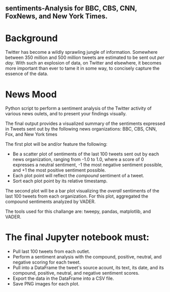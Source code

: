 ## sentiments-Analysis for BBC, CBS, CNN, FoxNews, and New York Times. 

# Background  

Twitter has become a wildly sprawling jungle of information. Somewhere between 350 million and 500 million tweets are estimated to be sent out _per day_. With such an explosion of data, on Twitter and elsewhere, it becomes more important than ever to tame it in some way, to concisely capture the essence of the data.


# News Mood

Python script to perform a sentiment analysis of the Twitter activity of various news oulets, and to present your findings visually.

The final output provides a visualized summary of the sentiments expressed in Tweets sent out by the following news organizations: BBC, CBS, CNN, Fox, and New York times


The first plot will be and/or feature the following:

* Be a scatter plot of sentiments of the last 100 tweets sent out by each news organization, ranging from -1.0 to 1.0, where a score of 0 expresses a neutral sentiment, -1 the most negative sentiment possible, and +1 the most positive sentiment possible.
* Each plot point will reflect the _compound_ sentiment of a tweet.
* Sort each plot point by its relative timestamp.

The second plot will be a bar plot visualizing the _overall_ sentiments of the last 100 tweets from each organization. For this plot, aggregated the compound sentiments analyzed by VADER.

The tools used for this challange are: tweepy, pandas, matplotlib, and VADER.

# The final Jupyter notebook must:

* Pull last 100 tweets from each outlet.
* Perform a sentiment analysis with the compound, positive, neutral, and negative scoring for each tweet.
* Pull into a DataFrame the tweet's source acount, its text, its date, and its compound, positive, neutral, and negative sentiment scores.
* Export the data in the DataFrame into a CSV file.
* Save PNG images for each plot.
